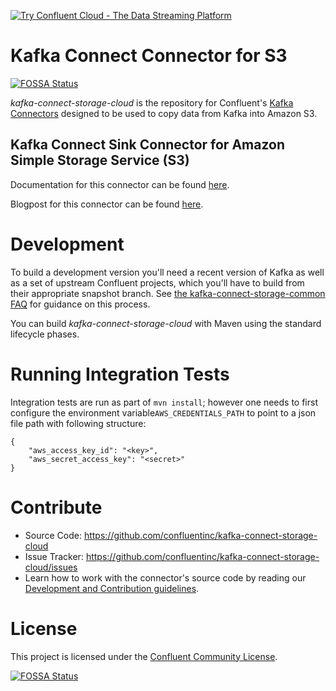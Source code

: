 [![Try Confluent Cloud - The Data Streaming Platform](https://images.ctfassets.net/8vofjvai1hpv/10bgcSfn5MzmvS4nNqr94J/af43dd2336e3f9e0c0ca4feef4398f6f/confluent-banner-v2.svg)](https://confluent.cloud/signup?utm_source=github&utm_medium=banner&utm_campaign=oss-repos&utm_term=kafka-connect-storage-cloud)

# Kafka Connect Connector for S3
[![FOSSA Status](https://app.fossa.io/api/projects/git%2Bhttps%3A%2F%2Fgithub.com%2Fconfluentinc%2Fkafka-connect-storage-cloud.svg?type=shield)](https://app.fossa.io/projects/git%2Bhttps%3A%2F%2Fgithub.com%2Fconfluentinc%2Fkafka-connect-storage-cloud?ref=badge_shield)


*kafka-connect-storage-cloud* is the repository for Confluent's [Kafka Connectors](http://kafka.apache.org/documentation.html#connect)
designed to be used to copy data from Kafka into Amazon S3. 

## Kafka Connect Sink Connector for Amazon Simple Storage Service (S3)

Documentation for this connector can be found [here](http://docs.confluent.io/current/connect/connect-storage-cloud/kafka-connect-s3/docs/index.html).

Blogpost for this connector can be found [here](https://www.confluent.io/blog/apache-kafka-to-amazon-s3-exactly-once).

# Development

To build a development version you'll need a recent version of Kafka 
as well as a set of upstream Confluent projects, which you'll have to build from their appropriate snapshot branch.
See [the kafka-connect-storage-common FAQ](https://github.com/confluentinc/kafka-connect-storage-common/wiki/FAQ)
for guidance on this process.

You can build *kafka-connect-storage-cloud* with Maven using the standard lifecycle phases.

# Running Integration Tests
Integration tests are run as part of `mvn install`; however one needs to first configure the environment variable`AWS_CREDENTIALS_PATH` to point to a json file path with following structure:
```
{
    "aws_access_key_id": "<key>",
    "aws_secret_access_key": "<secret>"
}
```

# Contribute

- Source Code: https://github.com/confluentinc/kafka-connect-storage-cloud
- Issue Tracker: https://github.com/confluentinc/kafka-connect-storage-cloud/issues
- Learn how to work with the connector's source code by reading our [Development and Contribution guidelines](CONTRIBUTING.md).


# License

This project is licensed under the [Confluent Community License](LICENSE).


[![FOSSA Status](https://app.fossa.io/api/projects/git%2Bhttps%3A%2F%2Fgithub.com%2Fconfluentinc%2Fkafka-connect-storage-cloud.svg?type=large)](https://app.fossa.io/projects/git%2Bhttps%3A%2F%2Fgithub.com%2Fconfluentinc%2Fkafka-connect-storage-cloud?ref=badge_large)


